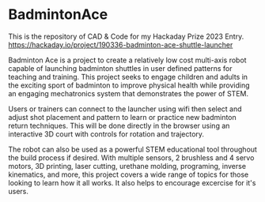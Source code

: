# BadmintonAce
This is the repository of CAD & Code for my Hackaday Prize 2023 Entry.
https://hackaday.io/project/190336-badminton-ace-shuttle-launcher

Badminton Ace is a project to create a relatively low cost multi-axis robot capable of launching badminton shuttles in user defined patterns for teaching and training. This project seeks to engage children and adults in the exciting sport of badminton to improve physical health while providing an engaging mechatronics system that demonstrates the power of STEM.

Users or trainers can connect to the launcher using wifi then select and adjust shot placement and pattern to learn or practice new badminton return techniques. This will be done directly in the browser using an interactive 3D court with controls for rotation and trajectory.

The robot can also be used as a powerful STEM educational tool throughout the build process if desired. With multiple sensors, 2 brushless and 4 servo motors, 3D printing, laser cutting, urethane molding, programing, inverse kinematics, and more, this project covers a wide range of topics for those looking to learn how it all works. It also helps to encourage excercise for it's users.
